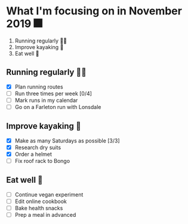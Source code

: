 
# What I'm focusing on in November 2019 :fireworks:

1. Running regularly :running_woman:
2. Improve kayaking :canoe:
3. Eat well :apple:

## Running regularly :running_woman:

- [x] Plan running routes
- [ ] Run three times per week [0/4]
- [ ] Mark runs in my calendar
- [ ] Go on a Farleton run with Lonsdale

## Improve kayaking :canoe:

- [x] Make as many Saturdays as possible [3/3]
- [x] Research dry suits
- [x] Order a helmet
- [ ] Fix roof rack to Bongo

## Eat well :apple:

- [ ] Continue vegan experiment
- [ ] Edit online cookbook
- [ ] Bake health snacks
- [ ] Prep a meal in advanced
